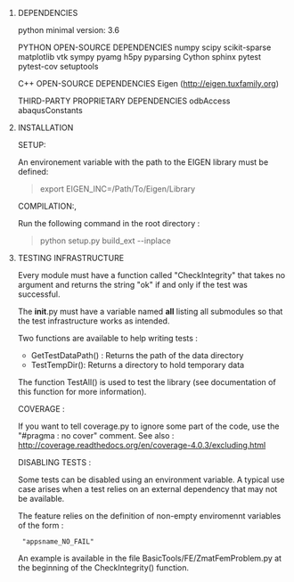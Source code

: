 1) DEPENDENCIES

    python minimal version: 3.6

    PYTHON OPEN-SOURCE DEPENDENCIES
    numpy
    scipy
    scikit-sparse
    matplotlib
    vtk
    sympy
    pyamg
    h5py
    pyparsing
    Cython
    sphinx
    pytest
    pytest-cov
    setuptools

    C++ OPEN-SOURCE DEPENDENCIES
    Eigen (http://eigen.tuxfamily.org)

    THIRD-PARTY PROPRIETARY DEPENDENCIES
    odbAccess
    abaqusConstants


2) INSTALLATION

    SETUP:

    An environement variable with the path to the EIGEN library must be defined:

     > export EIGEN_INC=/Path/To/Eigen/Library

    COMPILATION:,

    Run the following command in the root directory :

     > python setup.py build_ext --inplace


3) TESTING INFRASTRUCTURE

    Every module must have a function called "CheckIntegrity" that takes no
    argument and returns the string "ok" if and only if the test was successful.

    The __init__.py must have a variable named __all__ listing all submodules
    so that the test infrastructure works as intended.

    Two functions are available to help writing tests :

    -   GetTestDataPath() : Returns the path of the data directory
    -   TestTempDir(): Returns a directory to hold temporary data

    The function TestAll() is used to test the library (see documentation of
    this function for more information).

    COVERAGE :

    If you want to tell coverage.py to ignore some part of the code, use the
    "#pragma : no cover" comment. See also :
    http://coverage.readthedocs.org/en/coverage-4.0.3/excluding.html

    DISABLING TESTS :

    Some tests can be disabled using an environment variable. A typical use
    case arises when a test relies on an external dependency that may not be
    available.

    The feature relies on the definition of non-empty enviromennt variables of
    the form :

        "appsname_NO_FAIL"

    An example is available in the file BasicTools/FE/ZmatFemProblem.py at the
    beginning of the CheckIntegrity() function.
